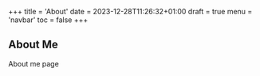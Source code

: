 +++
title = 'About'
date = 2023-12-28T11:26:32+01:00
draft = true
menu = 'navbar'
toc = false
+++

## About Me

About me page
